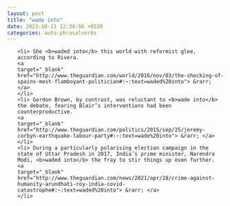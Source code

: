 ```yaml
---
layout: post
title: "wade into"
date: 2023-10-11 12:34:56 +0530
categories: auto-phrasalverbs
---
```

<ol>

    <li> She <b>waded into</b> this world with reformist glee, according to Rivera.
    <a 
    target="_blank" 
    href="http://www.theguardian.com/world/2016/nov/03/the-shocking-of-spains-most-flamboyant-politician#:~:text=waded%20into"> &rarr; </a>
    </li>
    <li> Gordon Brown, by contrast, was reluctant to <b>wade into</b> the debate, fearing Blair’s interventions had been counterproductive.
    <a 
    target="_blank" 
    href="http://www.theguardian.com/politics/2015/sep/25/jeremy-corbyn-earthquake-labour-party#:~:text=wade%20into"> &rarr; </a>
    </li>
    <li> During a particularly polarising election campaign in the state of Uttar Pradesh in 2017, India’s prime minister, Narendra Modi, <b>waded into</b> the fray to stir things up even further.
    <a 
    target="_blank" 
    href="http://www.theguardian.com/news/2021/apr/28/crime-against-humanity-arundhati-roy-india-covid-catastrophe#:~:text=waded%20into"> &rarr; </a>
    </li>